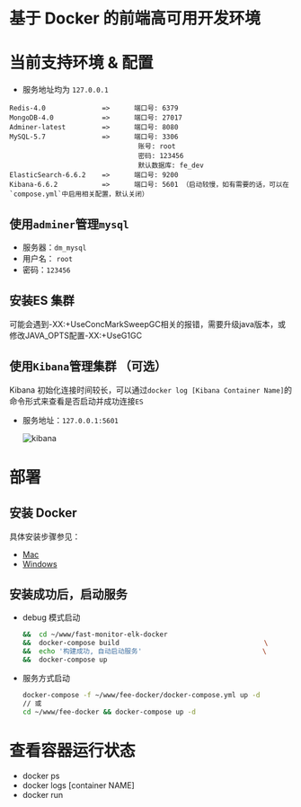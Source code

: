 # 基于 Docker 的前端高可用开发环境

# 当前支持环境 & 配置

- 服务地址均为 `127.0.0.1`

```
Redis-4.0              =>      端口号: 6379
MongoDB-4.0            =>      端口号: 27017
Adminer-latest         =>      端口号: 8080
MySQL-5.7              =>      端口号: 3306
                                账号: root
                                密码: 123456
                                默认数据库: fe_dev
ElasticSearch-6.6.2    =>      端口号: 9200
Kibana-6.6.2           =>      端口号: 5601 （启动较慢，如有需要的话，可以在`compose.yml`中启用相关配置，默认关闭）
```

## 使用`adminer`管理`mysql`

- 服务器：`dm_mysql`
- 用户名： `root`
- 密码：`123456`

## 安装ES 集群
 可能会遇到-XX:+UseConcMarkSweepGC相关的报错，需要升级java版本，或修改JAVA_OPTS配置-XX:+UseG1GC

## 使用`Kibana`管理集群 （可选）

Kibana 初始化连接时间较长，可以通过`docker log [Kibana Container Name]`的命令形式来查看是否启动并成功连接`ES`

- 服务地址：`127.0.0.1:5601`

  ![kibana](./assets/kibana.jpg)

# 部署

## 安装 Docker

具体安装步骤参见：

- [Mac](https://docs.docker.com/docker-for-mac/install/)
- [Windows](https://docs.docker.com/docker-for-windows/install/)

## 安装成功后，启动服务

- debug 模式启动

  ```bash
  &&  cd ~/www/fast-monitor-elk-docker                                     \
  &&  docker-compose build                                    \
  &&  echo '构建成功, 自动启动服务'                              \
  &&  docker-compose up
  ```

- 服务方式启动

  ```bash
  docker-compose -f ~/www/fee-docker/docker-compose.yml up -d
  // 或
  cd ~/www/fee-docker && docker-compose up -d
  ```

# 查看容器运行状态

- docker ps
- docker logs [container NAME]
- docker run
